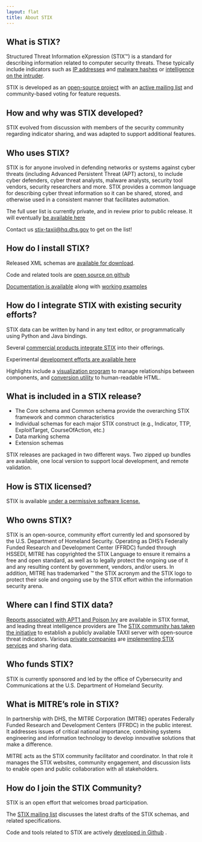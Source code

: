 ```yaml
---
layout: flat
title: About STIX
---
```


## What is STIX?
Structured Threat Information eXpression (STIX™) is a standard for describing information related to computer security threats. These typically include indicators such as [IP addresses](https://stixproject.github.io/documentation/idioms/c2-indicator/) and [malware hashes](https://stixproject.github.io/documentation/idioms/malware-hash/) or [intelligence on the intruder](http://stixproject.github.io/documentation/idioms/identity-group/). 

STIX is developed as an [open-source project](http://github.com/stixproject/schemas) with an [active mailing list](http://stix.mitre.org/community/registration.html) and community-based voting for feature requests.

## How and why was STIX developed?
STIX evolved from discussion with members of the security community regarding indicator sharing, and was adapted to support additional features.

## Who uses STIX?
STIX is for anyone involved in defending networks or systems against cyber threats (including Advanced Persistent Threat (APT) actors), to include cyber defenders, cyber threat analysts, malware analysts, security tool vendors, security researchers and more. STIX provides a common language for describing cyber threat information so it can be shared, stored, and otherwise used in a consistent manner that facilitates automation.

The full user list is currently private, and in review prior to public release. It will eventually [be available here](/users) 

Contact us <stix-taxii@hq.dhs.gov> to get on the list!

## How do I install STIX?
Released XML schemas are [available for download](/release).

Code and related tools are [open source on github](https://github.com/STIXProject/)

[Documentation is available](/documentation) along with [working examples](/documentation/idioms/)

## How do I integrate STIX with existing security efforts? 
STIX data can be written by hand in any text editor, or programmatically using Python and Java bindings. 

Several [commercial products integrate STIX](/users) into their offerings.
 
Experimental [development efforts are available here](https://github.com/STIXProject/Tools) 

Highlights include a [visualization program](https://github.com/STIXProject/stix-viz) to manage relationships between components, and [conversion utility](https://github.com/STIXProject/stix-to-html) to human-readable HTML.

## What is included in a STIX release?

- The Core schema and Common schema provide the overarching STIX framework and common characteristics
- Individual schemas for each major STIX construct (e.g., Indicator, TTP, ExploitTarget, CourseOfAction, etc.)
- Data marking schema
- Extension schemas

STIX releases are packaged in two different ways. Two zipped up bundles are available, one local version to support local development, and remote validation.

## How is STIX licensed?
STIX is available [under a permissive software license.](/legal)

## Who owns STIX?
STIX is an open-source, community effort currently led and sponsored by the U.S. Department of Homeland Security. Operating as DHS’s Federally Funded Research and Development Center (FFRDC) funded through HSSEDI, MITRE has copyrighted the STIX Language to ensure it remains a free and open standard, as well as to legally protect the ongoing use of it and any resulting content by government, vendors, and/or users. In addition, MITRE has trademarked ™ the STIX acronym and the STIX logo to protect their sole and ongoing use by the STIX effort within the information security arena. 

## Where can I find STIX data? 
[Reports associated with APT1 and Poison Ivy](/examples) are available in STIX format, and leading threat intelligence providers are 
The [STIX community has taken the initiative]( http://hailataxii.com/) to establish a publicly available TAXII server with open-source threat indicators. Various [private companies](intelworks.com) are [implementing STIX services]( http://www.threatconnect.com/product/threatconnect_API) and sharing data.

## Who funds STIX?
STIX is currently sponsored and led by the office of Cybersecurity and Communications at the U.S. Department of Homeland Security.

## What is MITRE’s role in STIX?
In partnership with DHS, the MITRE Corporation (MITRE) operates Federally Funded Research and Development Centers (FFRDC) in the public interest. It addresses issues of critical national importance, combining systems engineering and information technology to develop innovative solutions that make a difference. 

MITRE acts as the STIX community facilitator and coordinator. In that role it manages the STIX websites, community engagement, and discussion lists to enable open and public collaboration with all stakeholders.

## How do I join the STIX Community?
STIX is an open effort that welcomes broad participation. 

The [STIX mailing list](https://stix.mitre.org/community/registration.html) discusses the latest drafts of the STIX schemas, and related specifications.

Code and tools related to STIX are actively [developed in Github](https://github.com/STIXProject/) .


